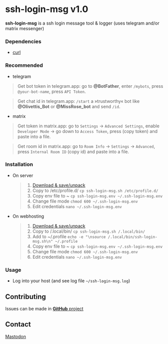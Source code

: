 # ssh-login-msg v1.0
**ssh-login-msg** is a ssh login message tool & logger (uses telegram and/or matrix messenger)

### Dependencies
- [curl](https://github.com/curl/curl)

### Recommended

- telegram

> Get bot token in telegram.app: go to **@BotFather**, enter `/mybots`, press `@your-bot-name`, press `API Token`.

> Get chat id   in telegram.app: `/start` a »trustworthy« bot like **@Olivettis_Bot** or **@MissRose_bot** and send `/id`.

- matrix

> Get token   in matrix.app: go to `Settings` -> `Advanced Settings`, enable `Developer Mode` -> 
                             go down to `Access Token`, press (copy token) and paste into a file.

> Get room id in matrix.app: go to `Room Info` -> `Settings` -> `Advanced`, press `Internal Room ID` (copy id)
                             and paste into a file.

### Installation

- On server

  > 1. [Download & save/unpack ](https://github.com/Olivetti/ssh-login-msg/releases/latest/download/ssh-login-msg.tar.gz)
  > 2. Copy to /etc/profile.d/ `cp ssh-login-msg.sh /etc/profile.d/`
  > 3. Copy env file to ~      `cp ssh-login-msg.env ~/.ssh-login-msg.env`
  > 4. Change file mode        `chmod 600 ~/.ssh-login-msg.env`
  > 5. Edit credentials        `nano ~/.ssh-login-msg.env`

- On webhosting

  > 1. [Download & save/unpack ](https://github.com/Olivetti/ssh-login-msg/releases/latest/download/ssh-login-msg.tar.gz)
  > 2. Copy to /.local/bin/    `cp ssh-login-msg.sh /.local/bin/`
  > 3. Add to ~/.profile       `echo -e "\nsource /.local/bin/ssh-login-msg.sh\n" ~/.profile`
  > 4. Copy env file to ~      `cp ssh-login-msg.env ~/.ssh-login-msg.env`
  > 5. Change file mode        `chmod 600 ~/.ssh-login-msg.env`
  > 6. Edit credentials        `nano ~/.ssh-login-msg.env`

### Usage
- Log into your host (and see log file `~/ssh-login-msg.log`)

## Contributing
Issues can be made in [**GitHub** project](https://github.com/Olivetti/ssh-login-msg)

## Contact
[Mastodon](https://mastodon.social/@Olivetti)
